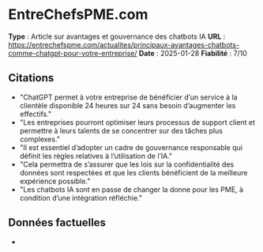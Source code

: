 # EntreChefsPME.com

**Type** : Article sur avantages et gouvernance des chatbots IA
**URL** : https://entrechefspme.com/actualites/principaux-avantages-chatbots-comme-chatgpt-pour-votre-entreprise/
**Date** : 2025-01-28
**Fiabilité** : 7/10

## Citations

* "ChatGPT permet à votre entreprise de bénéficier d’un service à la clientèle disponible 24 heures sur 24 sans besoin d’augmenter les effectifs."
* "Les entreprises pourront optimiser leurs processus de support client et permettre à leurs talents de se concentrer sur des tâches plus complexes."
* "Il est essentiel d’adopter un cadre de gouvernance responsable qui définit les règles relatives à l’utilisation de l’IA."
* "Cela permettra de s’assurer que les lois sur la confidentialité des données sont respectées et que les clients bénéficient de la meilleure expérience possible."
* "Les chatbots IA sont en passe de changer la donne pour les PME, à condition d’une intégration réfléchie."

## Données factuelles

- 
